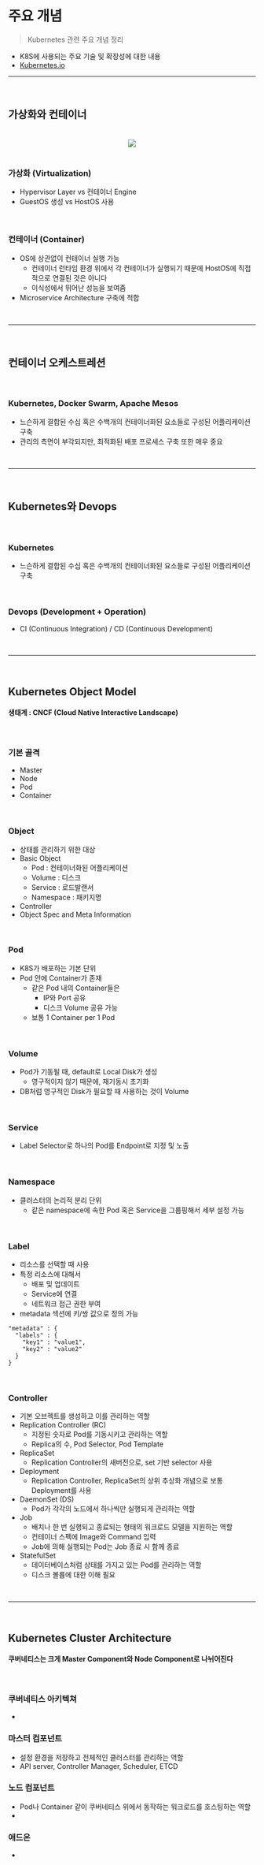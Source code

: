 # 주요 개념
> Kubernetes 관련 주요 개념 정리
* K8S에 사용되는 주요 기술 및 확장성에 대한 내용
* [Kubernetes.io](https://kubernetes.io/ko/docs/concepts/overview/what-is-kubernetes/)

<hr>
<br>

## 가상화와 컨테이너

#### 

<br>

<div align = "center" >
  <img src="https://d33wubrfki0l68.cloudfront.net/26a177ede4d7b032362289c6fccd448fc4a91174/eb693/images/docs/container_evolution.svg" />
</div>
<br>

### 가상화 (Virtualization)
* Hypervisor Layer vs 컨테이너 Engine
* GuestOS 생성 vs HostOS 사용

<br>

### 컨테이너 (Container)
* OS에 상관없이 컨테이너 실행 가능
  * 컨테이너 런타임 환경 위에서 각 컨테이너가 실행되기 때문에 HostOS에 직접적으로 연결된 것은 아니다
  * 이식성에서 뛰어난 성능을 보여줌
* Microservice Architecture 구축에 적합

<br>
<hr>
<br>

## 컨테이너 오케스트레션

####

<br>

### Kubernetes, Docker Swarm, Apache Mesos

* 느슨하게 결합된 수십 혹은 수백개의 컨테이너화된 요소들로 구성된 어플리케이션 구축
* 관리의 측면이 부각되지만, 최적화된 배포 프로세스 구축 또한 매우 중요

<br>
<hr>
<br>

## Kubernetes와 Devops

#### 

<br>

### Kubernetes
* 느슨하게 결합된 수십 혹은 수백개의 컨테이너화된 요소들로 구성된 어플리케이션 구축

<br>

### Devops (Development + Operation)
* CI (Continuous Integration) / CD (Continuous Development)

<br>
<hr>
<br>

## Kubernetes Object Model

#### 생태계 : CNCF (Cloud Native Interactive Landscape)

<br>

### 기본 골격
* Master
* Node
* Pod
* Container

<br>

### Object
* 상태를 관리하기 위한 대상
* Basic Object
  * Pod : 컨테이너화된 어플리케이션
  * Volume : 디스크
  * Service : 로드발랜서
  * Namespace : 패키지명
* Controller
* Object Spec and Meta Information

<br>

### Pod
* K8S가 배포하는 기본 단위
* Pod 안에 Container가 존재
  * 같은 Pod 내의 Container들은 
    * IP와 Port 공유
    * 디스크 Volume 공유 가능
  * 보통 1 Container per 1 Pod

<br>

### Volume
* Pod가 기동될 때, default로 Local Disk가 생성
  * 영구적이지 않기 때문에, 재기동시 초기화
* DB처럼 영구적인 Disk가 필요할 때 사용하는 것이 Volume

<br>

### Service
* Label Selector로 하나의 Pod를 Endpoint로 지정 및 노출

<br>

### Namespace
* 클러스터의 논리적 분리 단위
  * 같은 namespace에 속한 Pod 혹은 Service을 그룹핑해서 세부 설정 가능

<br> 

### Label
* 리소스를 선택할 때 사용
* 특정 리소스에 대해서
  * 배포 및 업데이트
  * Service에 연결
  * 네트워크 접근 권한 부여 
* metadata 섹션에 키/쌍 값으로 정의 가능
```
"metadata" : {
  "labels" : {
    "key1" : "value1",
    "key2" : "value2"
  }
}
```
<br>

### Controller
* 기본 오브젝트를 생성하고 이를 관리하는 역할
* Replication Controller (RC)
  * 지정된 숫자로 Pod를 기동시키고 관리하는 역할
  * Replica의 수, Pod Selector, Pod Template
* ReplicaSet
  * Replication Controller의 새버전으로, set 기반 selector 사용
* Deployment
  * Replication Controller, ReplicaSet의 상위 추상화 개념으로 보통 Deployment를 사용
* DaemonSet (DS)
  * Pod가 각각의 노드에서 하나씩만 실행되게 관리하는 역할
* Job
  * 배치나 한 번 실행되고 종료되는 형태의 워크로드 모델을 지원하는 역할
  * 컨테이너 스펙에 Image와 Command 입력
  * Job에 의해 실행되는 Pod는 Job 종료 시 함께 종료
* StatefulSet
  * 데이터베이스처럼 상태를 가지고 있는 Pod를 관리하는 역할
  * 디스크 볼륨에 대한 이해 필요

<br>
<hr>
<br>

## Kubernetes Cluster Architecture

#### 쿠버네티스는 크게 Master Component와 Node Component로 나뉘어진다
<br>

### 쿠버네티스 아키텍쳐
* 

### 마스터 컴포넌트
* 설정 환경을 저장하고 전체적인 클러스터를 관리하는 역할
* API server, Controller Manager, Scheduler, ETCD
### 노드 컴포넌트
* Pod나 Container 같이 쿠버네티스 위에서 동작하는 워크로드를 호스팅하는 역할
* 

### 애드온
* 
